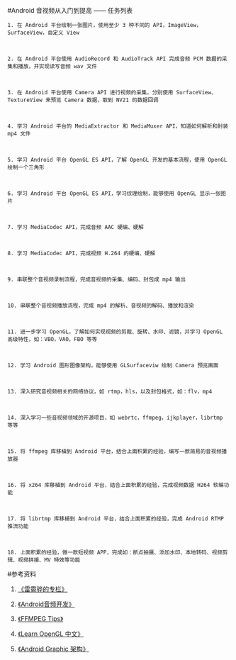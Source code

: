 #Android 音视频从入门到提高 —— 任务列表



    1. 在 Android 平台绘制一张图片，使用至少 3 种不同的 API，ImageView，SurfaceView，自定义 View



    2. 在 Android 平台使用 AudioRecord 和 AudioTrack API 完成音频 PCM 数据的采集和播放，并实现读写音频 wav 文件



    3. 在 Android 平台使用 Camera API 进行视频的采集，分别使用 SurfaceView、TextureView 来预览 Camera 数据，取到 NV21 的数据回调



    4. 学习 Android 平台的 MediaExtractor 和 MediaMuxer API，知道如何解析和封装 mp4 文件



    5. 学习 Android 平台 OpenGL ES API，了解 OpenGL 开发的基本流程，使用 OpenGL 绘制一个三角形



    6. 学习 Android 平台 OpenGL ES API，学习纹理绘制，能够使用 OpenGL 显示一张图片



    7. 学习 MediaCodec API，完成音频 AAC 硬编、硬解



    8. 学习 MediaCodec API，完成视频 H.264 的硬编、硬解



    9. 串联整个音视频录制流程，完成音视频的采集、编码、封包成 mp4 输出



    10. 串联整个音视频播放流程，完成 mp4 的解析、音视频的解码、播放和渲染



    11. 进一步学习 OpenGL，了解如何实现视频的剪裁、旋转、水印、滤镜，并学习 OpenGL 高级特性，如：VBO，VAO，FBO 等等



    12. 学习 Android 图形图像架构，能够使用 GLSurfaceviw 绘制 Camera 预览画面



    13. 深入研究音视频相关的网络协议，如 rtmp，hls，以及封包格式，如：flv，mp4



    14. 深入学习一些音视频领域的开源项目，如 webrtc，ffmpeg，ijkplayer，librtmp 等等



    15. 将 ffmpeg 库移植到 Android 平台，结合上面积累的经验，编写一款简易的音视频播放器



    16. 将 x264 库移植到 Android 平台，结合上面积累的经验，完成视频数据 H264 软编功能



    17. 将 librtmp 库移植到 Android 平台，结合上面积累的经验，完成 Android RTMP 推流功能



    18. 上面积累的经验，做一款短视频 APP，完成如：断点拍摄、添加水印、本地转码、视频剪辑、视频拼接、MV 特效等功能

#参考资料
1. [《雷霄骅的专栏》](http://blog.csdn.net/leixiaohua1020)

2. [《Android音频开发》](http://ticktick.blog.51cto.com/823160/d-15)

3. [《FFMPEG Tips》](http://ticktick.blog.51cto.com/823160/d-17)

4. [《Learn OpenGL 中文》](https://learnopengl-cn.readthedocs.io/zh/latest/)

5. [《Android Graphic 架构》](https://source.android.com/devices/graphics/)